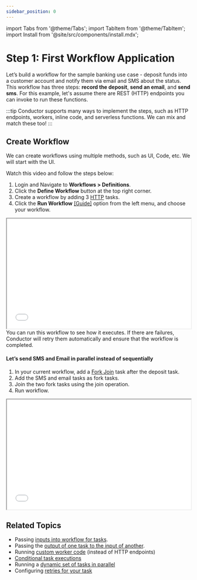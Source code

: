 ```yaml
---
sidebar_position: 0
---
```


import Tabs from '@theme/Tabs';
import TabItem from '@theme/TabItem';
import Install from '@site/src/components/install.mdx';

# Step 1: First Workflow Application

Let’s build a workflow for the sample banking use case - deposit funds into a customer account and notify them via email and SMS about the status. 
This workflow has three steps: __record the deposit__, __send an email__, and __send sms__. For this example, let's assume there are REST 
(HTTP) endpoints you can invoke to run these functions.

:::tip
Conductor supports many ways to implement the steps, such as HTTP endpoints, workers, inline code, and serverless functions. We can mix and match these too!
:::

## Create Workflow

We can create workflows using multiple methods, such as UI, Code, etc. We will start with the UI.

<Tabs>
<TabItem value="UI" label="UI" className="ui-instructions">
<div className="row">
<div className="col col--4 ui-instructions-padding">

Watch this video and follow the steps below: 

1. Login and Navigate to **Workflows > Definitions**.
2. Click the **Define Workflow** button at the top right corner.
3. Create a workflow by adding 3 [HTTP](/content/reference-docs/system-tasks/http) tasks.
4. Click the **Run Workflow** [[Guide]](../how-to-videos/run-workflow) option from the left menu, and choose your workflow.

</div>
<div className="col ui-instructions-padding">
<div className="embed-loom-video">
<iframe
  width="100%"
  height="300px"
  allow="fullscreen;"
  src={"https://player.vimeo.com/video/813938430?h=547c5edf56"}
></iframe></div>
</div>
</div>
</TabItem>
</Tabs>
You can run this workflow to see how it executes. If there are failures, Conductor will retry them automatically and ensure that the workflow is completed.

#### Let’s send SMS and Email in parallel instead of sequentially

<Tabs>
<TabItem value="UI" label="UI">

<div className="row">
<div className="col col--4">


1. In your current workflow, add a [Fork Join](/content/reference-docs/operators/fork-join) task after the deposit task.
2. Add the SMS and email tasks as fork tasks.
3. Join the two fork tasks using the join operation.
4. Run workflow.

</div>
<div className="col">
<div className="embed-loom-video">
<iframe
  width="100%"
  height="300px"
  allow="fullscreen;"
  src={"https://player.vimeo.com/video/814101164?h=e8e6172101"}
></iframe></div>
</div>
</div>
</TabItem>
</Tabs>

## Related Topics

- Passing [inputs into workflow for tasks](/content/developer-guides/passing-inputs-to-task-in-conductor).
- Passing the [output of one task to the input of another](/content/developer-guides/passing-inputs-to-task-in-conductor).
- Running [custom worker code](/content/getting-started/adding-custom-code-worker) (instead of HTTP endpoints)
- [Conditional task executions](/content/reference-docs/operators/switch)
- Running a [dynamic set of tasks in parallel](/content/reference-docs/operators/dynamic-fork)
- Configuring [retries for your task](/content/error-handling)
